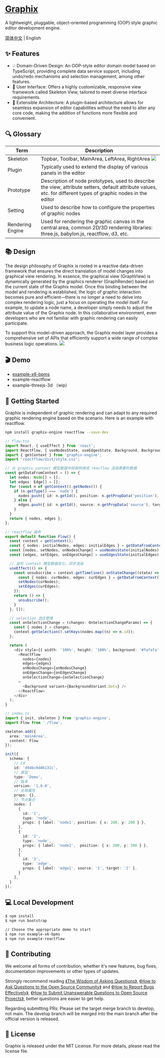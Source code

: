 # [Graphix](https://graphix-editor.github.io/graphix-docs/)
A lightweight, pluggable, object-oriented programming (OOP) style graphic editor development engine.

[简体中文](./README-zh_CN.md) | English

## ✨ Features
- 💡 Domain-Driven Design: An OOP-style editor domain model based on TypeScript, providing complete data service support, including undo/redo mechanisms and selection management, among other features.
- 🎨 User Interface: Offers a highly customizable, responsive view framework called Skeleton View, tailored to meet diverse interface requirements.
- 🧩 Extensible Architecture: A plugin-based architecture allows for seamless expansion of editor capabilities without the need to alter any core code, making the addition of functions more flexible and convenient.

## 🔍 Glossary
| Term              | Description                                                  |
| ----------------- | ------------------------------------------------------------ |
| Skeleton          | Topbar, Toolbar, MainArea, LeftArea, RightArea ![](./static/skeleton.png) |
| Plugin            | Typically used to extend the display of various panels in the editor |
| Prototype         | Description of node prototypes, used to describe the view, attribute setters, default attribute values, etc. for different types of graphic nodes in the editor |
| Setting          | Used to describe how to configure the properties of graphic nodes    |
| Rendering Engine  | Used for rendering the graphic canvas in the central area, common 2D/3D rendering libraries: three.js, babylon.js, reactflow, d3, etc. |

## 📚 Design
The design philosophy of Graphix is rooted in a reactive data-driven framework that ensures the direct translation of model changes into graphical view rendering. In essence, the graphical view (GraphView) is dynamically generated by the graphics renderer (GraphRender) based on the current state of the Graphix model. Once this binding between the model and rendering is established, the logic of graphic interaction becomes pure and efficient—there is no longer a need to delve into complex rendering logic, just a focus on operating the model itself. For example, to update a node name, a developer simply needs to adjust the attribute value of the Graphix node. In this collaborative environment, even developers who are not familiar with graphic rendering can easily participate.

To support this model-driven approach, the Graphix model layer provides a comprehensive set of APIs that efficiently support a wide range of complex business logic operations.
![](./static/architecture.png)

## 🎬 Demo
- [example-x6-bpms](https://graphix-editor.github.io/graphix-docs/example-bpms)
- example-reactflow
- example-threejs-3d （wip）

## 🚀 Getting Started
Graphix is independent of graphic rendering and can adapt to any required graphic rendering engine based on the scenario. Here is an example with reactflow.
```bash
npm install graphix-engine reactflow --save-dev
```

```ts
// flow.tsx
import React, { useEffect } from 'react';
import ReactFlow, { useNodesState, useEdgesState, Background, BackgroundVariant, Edge, Node, OnSelectionChangeParams } from 'reactflow';
import { getContext } from 'graphix-engine';
import 'reactflow/dist/style.css';

// 从 graphix context 模型数据中获取转换成 reacflow 渲染需要的数据
const getDataFromContext = () => {
  let nodes: Node[] = [];
  let edges: Edge[] = [];
  for (const n of getContext().getNodes()) {
    if (n.getType() === 'node') {
      nodes.push({ id: n.getId(), position: n.getPropData('position'), data: n.getPropsData() });
    } else {
      edges.push({ id: n.getId(), source: n.getPropData('source'), target: n.getPropData('target') });
    }
  }
  return { nodes, edges };
};

// reactflow 画布
export default function Flow() {
  const context = getContext();
  const { nodes: initialNodes, edges: initialEdges } = getDataFromContext();
  const [nodes, setNodes, onNodesChange] = useNodesState(initialNodes);
  const [edges, setEdges, onEdgesChange] = useEdgesState(initialEdges);

  // 监听 context 模型数据变化，同步渲染
  useEffect(() => {
    const unsubscribe = context.getTimeline().onStateChange((state) => {
      const { nodes: curNodes, edges: curEdges } = getDataFromContext();
      setNodes(curNodes);
      setEdges(curEdges);
    });
    return () => {
      unsubscribe();
    }
  }, []);

  // selection 选区管理
  const onSelectionChange = (changes: OnSelectionChangeParams) => {
    const { nodes } = changes;
    context.getSelection().setKeys(nodes.map((n) => n.id));
  };

  return (
    <div style={{ width: '100%', height: '100%', background: '#fafafa' }}>
      <ReactFlow
        nodes={nodes}
        edges={edges}
        onNodesChange={onNodesChange}
        onEdgesChange={onEdgesChange}
        onSelectionChange={onSelectionChange}
      >
        <Background variant={BackgroundVariant.Dots} />
      </ReactFlow>
    </div>
  );
}
```
```ts
// index.ts
import { init, skeleton } from 'graphix-engine';
import Flow from './flow';

skeleton.add({
  area: 'mainArea',
  content: Flow
});

init({
  schema: {
    // id
    id: 'd94bc0d46131c',
    // 类型
    type: 'Demo',
    // 版本
    version: '1.0.0',
    // 全局属性
    props: {},
    // 节点集合
    nodes: [
      {
        id: '1',
        type: 'node',
        props: { label: 'node1', position: { x: 200, y: 200 } },
      },
      {
        id: '2',
        type: 'node',
        props: { label: 'node2',  position: { x: 200, y: 300 } },
      },
      {
        id: '3',
        type: 'edge',
        props: { label: 'edge1', source: '1', target: '2' },
      }
    ],
  }
});
```

## 💻 Local Development

```bash
$ npm install
$ npm run bootstrap

// Choose the appropriate demo to start
$ npm run example-x6-bpms
$ npm run example-reactflow
```

## 👥 Contributing

We welcome all forms of contribution, whether it's new features, bug fixes, documentation improvements or other types of updates.

Strongly recommend reading [《The Wisdom of Asking Questions》](https://github.com/ryanhanwu/How-To-Ask-Questions-The-Smart-Way), [《How to Ask Questions to the Open Source Community》](https://github.com/seajs/seajs/issues/545) and [《How to Report Bugs Effectively》](http://www.chiark.greenend.org.uk/%7Esgtatham/bugs-cn.html), [《How to Submit Unanswerable Questions to Open Source Projects》](https://zhuanlan.zhihu.com/p/25795393), better questions are easier to get help. 

Regarding submitting PRs:
Please set the target merge branch to develop, not main. The develop branch will be merged into the main branch after the official version is released.

## 📄 License

Graphix is released under the MIT License. For more details, please read the license file.
